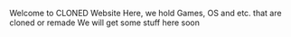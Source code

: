 Welcome to CLONED Website 
Here, we hold Games, OS and etc. that are cloned or remade
We will get some stuff here soon

